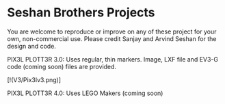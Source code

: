 # Seshan Brothers Projects
You are welcome to reproduce or improve on any of these project for your own, non-commercial use.  Please credit Sanjay and Arvind Seshan for the design and code.

PIX3L PLOTT3R 3.0: Uses regular, thin markers. Image, LXF file and EV3-G code (coming soon) files are provided.

[!(V3/Pix3lv3.png)]

PIX3L PLOTT3R 4.0: Uses LEGO Makers (coming soon)
